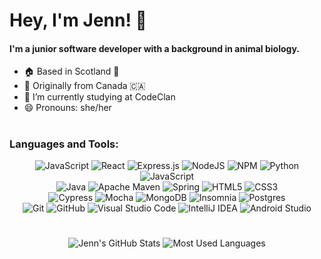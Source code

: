 # Hey, I'm Jenn! 👋

#### I'm a junior software developer with a background in animal biology.

- 🏠 Based in Scotland 🏴󠁧󠁢󠁳󠁣󠁴󠁿
- 🍁 Originally from Canada 🇨🇦
- 🔭 I’m currently studying at CodeClan
- 😄 Pronouns: she/her
#

### Languages and Tools:
<div align="center">
  <img src="https://img.shields.io/badge/javascript-%23323330.svg?style=for-the-badge&logo=javascript&logoColor=%23F7DF1E" title="JavaScript" alt="JavaScript">
  <img src="https://img.shields.io/badge/react-%2320232a.svg?style=for-the-badge&logo=react&logoColor=%2361DAFB" title="React" alt="React">
  <img src="https://img.shields.io/badge/express.js-%23404d59.svg?style=for-the-badge&logo=express&logoColor=%2361DAFB" title="Express.js" alt="Express.js">
  <img src="https://img.shields.io/badge/node.js-6DA55F?style=for-the-badge&logo=node.js&logoColor=white" title="NodeJS" alt="NodeJS">
  <img src="https://img.shields.io/badge/NPM-%23000000.svg?style=for-the-badge&logo=npm&logoColor=white" title="NPM" alt="NPM">
  <img src="https://img.shields.io/badge/python-3670A0?style=for-the-badge&logo=python&logoColor=ffdd54" title="Python" alt="Python">
  <img src="https://img.shields.io/badge/flask-%23000.svg?style=for-the-badge&logo=flask&logoColor=white" title="JavaScript" alt="JavaScript">
<br/>
  <img src="https://img.shields.io/badge/java-%23ED8B00.svg?style=for-the-badge&logo=java&logoColor=white" title="Java" alt="Java">
  <img src="https://img.shields.io/badge/Apache%20Maven-C71A36?style=for-the-badge&logo=Apache%20Maven&logoColor=white" title="Apache Maven" alt="Apache Maven">
  <img src="https://img.shields.io/badge/spring-%236DB33F.svg?style=for-the-badge&logo=spring&logoColor=white" title="Spring" alt="Spring">
  <img src="https://img.shields.io/badge/html5-%23E34F26.svg?style=for-the-badge&logo=html5&logoColor=white" title="HTML5" alt="HTML5">
  <img src="https://img.shields.io/badge/css3-%231572B6.svg?style=for-the-badge&logo=css3&logoColor=white" title="CSS3" alt="CSS3">
<br/>
  <img src="https://img.shields.io/badge/-cypress-%23E5E5E5?style=for-the-badge&logo=cypress&logoColor=058a5e" title="Cypress" alt="Cypress">
  <img src="https://img.shields.io/badge/-mocha-%238D6748?style=for-the-badge&logo=mocha&logoColor=white" title="Mocha" alt="Mocha">
  <img src="https://img.shields.io/badge/MongoDB-%234ea94b.svg?style=for-the-badge&logo=mongodb&logoColor=white" title="MongoDB" alt="MongoDB">
  <img src="https://img.shields.io/badge/Insomnia-black?style=for-the-badge&logo=insomnia&logoColor=5849BE" title="Insomnia" alt="Insomnia">
  <img src="https://img.shields.io/badge/postgres-%23316192.svg?style=for-the-badge&logo=postgresql&logoColor=white" title="Postgres" alt="Postgres">
<br/>
  <img src="https://img.shields.io/badge/git-%23F05033.svg?style=for-the-badge&logo=git&logoColor=white" title="Git" alt="Git">
  <img src="https://img.shields.io/badge/github-%23121011.svg?style=for-the-badge&logo=github&logoColor=white" title="GitHub" alt="GitHub">
  <img src="https://img.shields.io/badge/Visual%20Studio%20Code-0078d7.svg?style=for-the-badge&logo=visual-studio-code&logoColor=white" title="Visual Studio Code" alt="Visual Studio Code">
  <img src="https://img.shields.io/badge/IntelliJIDEA-000000.svg?style=for-the-badge&logo=intellij-idea&logoColor=white" title="IntelliJ IDEA" alt="IntelliJ IDEA">
  <img src="https://img.shields.io/badge/Android%20Studio-3DDC84.svg?style=for-the-badge&logo=android-studio&logoColor=white" title="Android Studio" alt="Android Studio">
 </div>
 
#

<div align="center">
  <img align="justify" src="https://github-readme-stats.vercel.app/api?username=sapphireflygon&show_icons=true&theme=noctis_minimus" title="GitHub Stats" alt="Jenn's GitHub Stats">
  <img align="justify" src="https://github-readme-stats.vercel.app/api/top-langs/?username=sapphireflygon&layout=compact&theme=noctis_minimus" title="Most Used Languages" alt="Most Used Languages">
</div>
